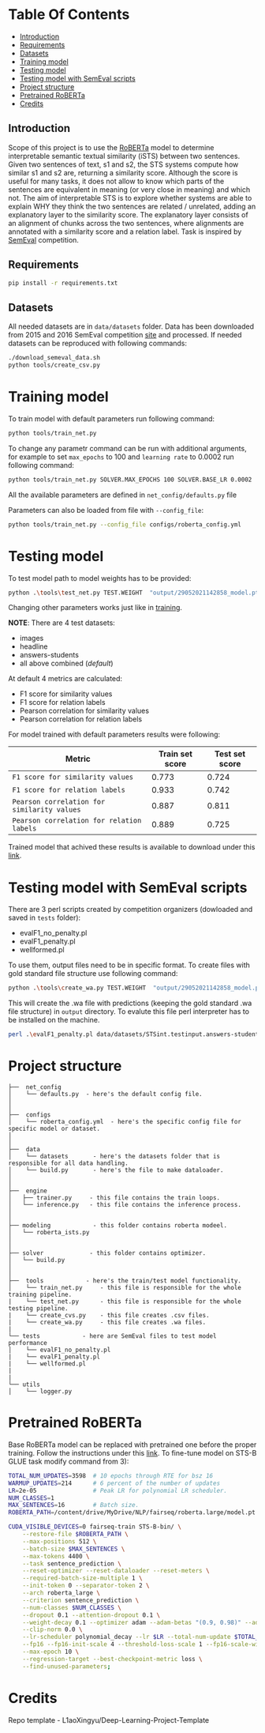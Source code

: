 # Table Of Contents
-  [Introduction](#introduction)
-  [Requirements](#requirements)
-  [Datasets](#datasets)
-  [Training model](#training-model)
-  [Testing model](#testing-model)
-  [Testing model with SemEval scripts](#testing-model-with-semeval-scripts)
-  [Project structure](#project-structure)
-  [Pretrained RoBERTa](#pretrained-roberta)
-  [Credits](#credits)

## Introduction
Scope of this project is to use the [RoBERTa](https://arxiv.org/abs/1907.11692) model to determine interpretable semantic textual similarity (iSTS) between two sentences. Given two sentences of text, s1 and s2, the STS systems compute how similar s1 and s2 are, returning a similarity score. Although the score is useful for many tasks, it does not allow to know which parts of the sentences are equivalent in meaning (or very close in meaning) and which not. The aim of interpretable STS is to explore whether systems are able to explain WHY they think the two sentences are related / unrelated, adding an explanatory layer to the similarity score. The explanatory layer consists of an alignment of chunks across the two sentences, where alignments are annotated with a similarity score and a relation label. Task is inspired by [SemEval](https://alt.qcri.org/semeval2020/) competition.


## Requirements
```bash
pip install -r requirements.txt
```
## Datasets
All needed datasets are in `data/datasets` folder. Data has been downloaded from 2015 and 2016 SemEval competition [site](http://ixa2.si.ehu.eus/stswiki/index.php/Main_Page#Interpretable_STS) and processed. If needed datasets can be reproduced with following commands:
```bash
./download_semeval_data.sh
python tools/create_csv.py
```
# Training model 
To train model with default parameters run following command:
```bash
python tools/train_net.py
```
To change any parametr command can be run with additional arguments, for example to set `max_epochs` to 100 and `learning rate` to 0.0002 run following command:
```bash
python tools/train_net.py SOLVER.MAX_EPOCHS 100 SOLVER.BASE_LR 0.0002
```
All the available parameters are defined in `net_config/defaults.py` file

Parameters can also be loaded from file with `--config_file`:
```bash
python tools/train_net.py --config_file configs/roberta_config.yml
```

# Testing model 
To test model path to model weights has to be provided:
```bash
python .\tools\test_net.py TEST.WEIGHT  "output/29052021142858_model.pt"
```
Changing other parameters works just like in [training](#training-model).

**NOTE**: There are 4 test datasets:
- images
- headline
- answers-students
- all above combined (*default*)



At default 4 metrics are calculated:
- F1 score for similarity values
- F1 score for relation labels
- Pearson correlation for similarity values
- Pearson correlation for relation labels

For model trained with default parameters results were following:

Metric | Train set score | Test set score
---|---|---
`F1 score for similarity values` | 0.773 | 0.724
`F1 score for relation labels` | 0.933 | 0.742
`Pearson correlation for similarity values` | 0.887 | 0.811
`Pearson correlation for relation labels` | 0.889 | 0.725 

Trained model that achived these results is available to download under this [link](https://drive.google.com/file/d/1-2sRnEUoQsPidAC9jvc2ZJdRc4XNbRmc/view?usp=sharing).

# Testing model with SemEval scripts
There are 3 perl scripts created by competition organizers (dowloaded and saved in `tests` folder):
- evalF1_no_penalty.pl
- evalF1_penalty.pl
- wellformed.pl

To use them, output files need to be in specific format. To create files with gold standard file structure use following command:
```bash
python .\tools\create_wa.py TEST.WEIGHT  "output/29052021142858_model.pt" DATASETS.TEST_WA "data/datasets/STSint.testinput.answers-students.wa"
```
This will create the .wa file with predictions (keeping the gold standard .wa file structure) in `output` directory. To evalute this file perl interpreter has to be installed on the machine. 
```bash
perl .\evalF1_penalty.pl data/datasets/STSint.testinput.answers-students.wa output/STSint.testinput.answers-student_predicted.wa --debug=0
```

# Project structure

```
├──  net_config
│    └── defaults.py  - here's the default config file.
│
│
├──  configs  
│    └── roberta_config.yml  - here's the specific config file for specific model or dataset.
│ 
│
├──  data  
│    └── datasets       - here's the datasets folder that is responsible for all data handling.
│    └── build.py       - here's the file to make dataloader.
│    
│
├──  engine
│   ├── trainer.py     - this file contains the train loops.
│   └── inference.py   - this file contains the inference process.
│
│
├── modeling            - this folder contains roberta modeel.
│   └── roberta_ists.py
│
│
├── solver             - this folder contains optimizer.
│   └── build.py
│   
│ 
├──  tools            - here's the train/test model functionality.
│    └── train_net.py     - this file is responsible for the whole training pipeline.
|    └── test_net.py      - this file is responsible for the whole testing pipeline.
|    └── create_cvs.py    - this file creates .csv files.
|    └── create_wa.py     - this file creates .wa files.
|
└── tests            - here are SemEval files to test model performance
│    └── evalF1_no_penalty.pl
|    └── evalF1_penalty.pl
|    └── wellformed.pl
|
|
└── utils
│    └── logger.py

```

# Pretrained RoBERTa

Base RoBERTa model can be replaced with pretrained one before the proper training. Follow the instructions under this [link](https://github.com/pytorch/fairseq/blob/master/examples/roberta/README.glue.md). To fine-tune model on STS-B GLUE task modify command from 3):
```bash
TOTAL_NUM_UPDATES=3598  # 10 epochs through RTE for bsz 16
WARMUP_UPDATES=214      # 6 percent of the number of updates
LR=2e-05                # Peak LR for polynomial LR scheduler.
NUM_CLASSES=1
MAX_SENTENCES=16        # Batch size.
ROBERTA_PATH=/content/drive/MyDrive/NLP/fairseq/roberta.large/model.pt

CUDA_VISIBLE_DEVICES=0 fairseq-train STS-B-bin/ \
    --restore-file $ROBERTA_PATH \
    --max-positions 512 \
    --batch-size $MAX_SENTENCES \
    --max-tokens 4400 \
    --task sentence_prediction \
    --reset-optimizer --reset-dataloader --reset-meters \
    --required-batch-size-multiple 1 \
    --init-token 0 --separator-token 2 \
    --arch roberta_large \
    --criterion sentence_prediction \
    --num-classes $NUM_CLASSES \
    --dropout 0.1 --attention-dropout 0.1 \
    --weight-decay 0.1 --optimizer adam --adam-betas "(0.9, 0.98)" --adam-eps 1e-06 \
    --clip-norm 0.0 \
    --lr-scheduler polynomial_decay --lr $LR --total-num-update $TOTAL_NUM_UPDATES --warmup-updates $WARMUP_UPDATES \
    --fp16 --fp16-init-scale 4 --threshold-loss-scale 1 --fp16-scale-window 128 \
    --max-epoch 10 \
    --regression-target --best-checkpoint-metric loss \
    --find-unused-parameters;
```

# Credits
Repo template - L1aoXingyu/Deep-Learning-Project-Template



